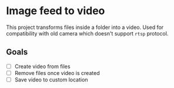 # Image feed to video
This project transforms files inside a folder into a video. Used for compatibility with old camera which doesn't support `rtsp` protocol.

## Goals
- [ ] Create video from files
- [ ] Remove files once video is created
- [ ] Save video to custom location